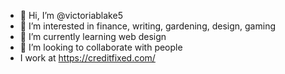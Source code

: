 - 👋 Hi, I’m @victoriablake5
- 👀 I’m interested in finance, writing, gardening, design, gaming
- 🌱 I’m currently learning web design
- 💞️ I’m looking to collaborate with people
- I work at https://creditfixed.com/
<!---
victoriablake5/victoriablake5 is a ✨ special ✨ repository because its `README.md` (this file) appears on your GitHub profile.
You can click the Preview link to take a look at your changes.
--->
